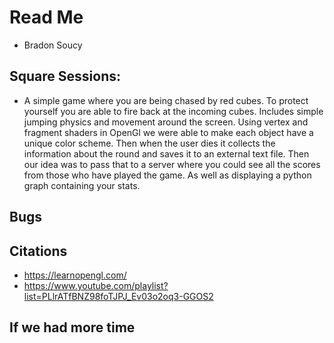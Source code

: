 # Read Me
- Bradon Soucy

## Square Sessions:
- A simple game where you are being chased by red cubes. To protect yourself you are able to fire back at the incoming cubes. Includes simple jumping physics and movement around the screen. Using vertex and fragment shaders in OpenGl we were able to make each object have a unique color scheme. Then when the user dies it collects the information about the round and saves it to an external text file. Then our idea was to pass that to a server where you could see all the scores from those who have played the game. As well as displaying a python graph containing your stats.

## Bugs


## Citations
- https://learnopengl.com/
- https://www.youtube.com/playlist?list=PLlrATfBNZ98foTJPJ_Ev03o2oq3-GGOS2

## If we had more time

